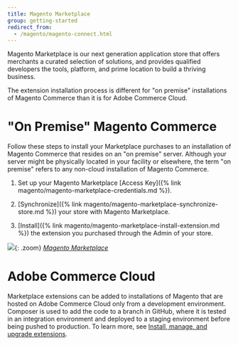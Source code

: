 ```yaml
---
title: Magento Marketplace
group: getting-started
redirect_from:
  - /magento/magento-connect.html
---
```


Magento Marketplace is our next generation application store that offers merchants a curated selection of solutions, and provides qualified developers the tools, platform, and prime location to build a thriving business.

The extension installation process is different for "on premise" installations of Magento Commerce than it is for Adobe Commerce Cloud.

# "On Premise" Magento Commerce

Follow these steps to install your Marketplace purchases to an installation of Magento Commerce that resides on an "on premise" server. Although your server might be physically located in your facility or elsewhere, the term "on premise" refers to any non-cloud installation of Magento Commerce.

1. Set up your Magento Marketplace [Access Key]({% link magento/magento-marketplace-credentials.md %}).

1. [Synchronize]({% link magento/magento-marketplace-synchronize-store.md %}) your store with Magento Marketplace.

1. [Install]({% link magento/magento-marketplace-install-extension.md %}) the extension you purchased through the Admin of your store.

![]({% link images/images/magento-marketplace.png %}){: .zoom}
[_Magento Marketplace_][1]

# Adobe Commerce Cloud

Marketplace extensions can be added to installations of Magento that are hosted on Adobe Commerce Cloud only from a development environment. Composer is used to add the code to a branch in GitHub, where it is tested in an integration environment and deployed to a staging environment before being pushed to production. To learn more, see [Install, manage, and upgrade extensions][3].

[1]: https://marketplace.magento.com/
[2]: https://magento.com/
[3]: https://devdocs.magento.com/cloud/howtos/install-components.html
